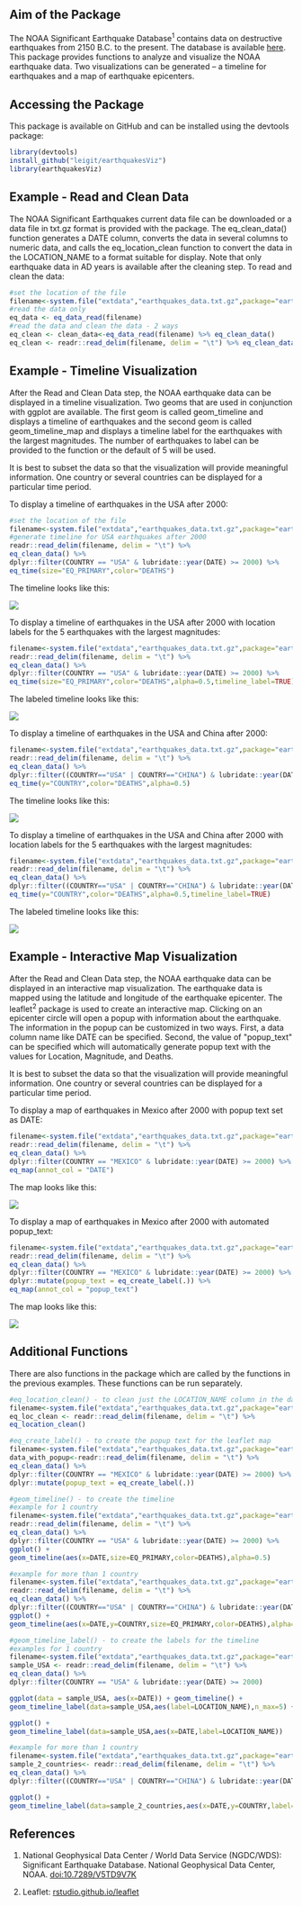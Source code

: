 
<!-- README.md is generated from README.Rmd. Please edit that file -->
Aim of the Package
------------------

The NOAA Significant Earthquake Database<sup>1</sup> contains data on destructive earthquakes from 2150 B.C. to the present. The database is available [here](https://www.ngdc.noaa.gov/nndc/struts/form?t=101650&s=1&d=1). This package provides functions to analyze and visualize the NOAA earthquake data. Two visualizations can be generated – a timeline for earthquakes and a map of earthquake epicenters.

Accessing the Package
---------------------

This package is available on GitHub and can be installed using the devtools package:

``` r
library(devtools)
install_github("leigit/earthquakesViz")
library(earthquakesViz)
```

Example - Read and Clean Data
-----------------------------

The NOAA Significant Earthquakes current data file can be downloaded or a data file in txt.gz format is provided with the package. The eq\_clean\_data() function generates a DATE column, converts the data in several columns to numeric data, and calls the eq\_location\_clean function to convert the data in the LOCATION\_NAME to a format suitable for display. Note that only earthquake data in AD years is available after the cleaning step. To read and clean the data:

``` r
#set the location of the file
filename<-system.file("extdata","earthquakes_data.txt.gz",package="earthquakesViz")
#read the data only
eq_data <- eq_data_read(filename)
#read the data and clean the data - 2 ways
eq_clean <- clean_data<-eq_data_read(filename) %>% eq_clean_data()
eq_clean <- readr::read_delim(filename, delim = "\t") %>% eq_clean_data()
```

Example - Timeline Visualization
--------------------------------

After the Read and Clean Data step, the NOAA earthquake data can be displayed in a timeline visualization. Two geoms that are used in conjunction with ggplot are available. The first geom is called geom\_timeline and displays a timeline of earthquakes and the second geom is called geom\_timeline\_map and displays a timeline label for the earthquakes with the largest magnitudes. The number of earthquakes to label can be provided to the function or the default of 5 will be used.

It is best to subset the data so that the visualization will provide meaningful information. One country or several countries can be displayed for a particular time period.

To display a timeline of earthquakes in the USA after 2000:

``` r
#set the location of the file
filename<-system.file("extdata","earthquakes_data.txt.gz",package="earthquakesViz")
#generate timeline for USA earthquakes after 2000
readr::read_delim(filename, delim = "\t") %>%
eq_clean_data() %>%
dplyr::filter(COUNTRY == "USA" & lubridate::year(DATE) >= 2000) %>%
eq_time(size="EQ_PRIMARY",color="DEATHS")
```

The timeline looks like this:

![](README-USA_eq_timeline.png)

To display a timeline of earthquakes in the USA after 2000 with location labels for the 5 earthquakes with the largest magnitudes:

``` r
filename<-system.file("extdata","earthquakes_data.txt.gz",package="earthquakesViz")
readr::read_delim(filename, delim = "\t") %>%
eq_clean_data() %>%
dplyr::filter(COUNTRY == "USA" & lubridate::year(DATE) >= 2000) %>%
eq_time(size="EQ_PRIMARY",color="DEATHS",alpha=0.5,timeline_label=TRUE)
```

The labeled timeline looks like this:

![](README-USA_eq_timeline_labeled.png)

To display a timeline of earthquakes in the USA and China after 2000:

``` r
filename<-system.file("extdata","earthquakes_data.txt.gz",package="earthquakesViz")
readr::read_delim(filename, delim = "\t") %>%
eq_clean_data() %>%
dplyr::filter((COUNTRY=="USA" | COUNTRY=="CHINA") & lubridate::year(DATE) >= 2000) %>%
eq_time(y="COUNTRY",color="DEATHS",alpha=0.5)
```

The timeline looks like this:

![](README-USA_CHINA_eq_timeline.png)

To display a timeline of earthquakes in the USA and China after 2000 with location labels for the 5 earthquakes with the largest magnitudes:

``` r
filename<-system.file("extdata","earthquakes_data.txt.gz",package="earthquakesViz")
readr::read_delim(filename, delim = "\t") %>%
eq_clean_data() %>%
dplyr::filter((COUNTRY=="USA" | COUNTRY=="CHINA") & lubridate::year(DATE) >= 2000) %>%
eq_time(y="COUNTRY",color="DEATHS",alpha=0.5,timeline_label=TRUE)
```

The labeled timeline looks like this:

![](README-USA_CHINA_eq_timeline_labeled.png)

Example - Interactive Map Visualization
---------------------------------------

After the Read and Clean Data step, the NOAA earthquake data can be displayed in an interactive map visualization. The earthquake data is mapped using the latitude and longitude of the earthquake epicenter. The leaflet<sup>2</sup> package is used to create an interactive map. Clicking on an epicenter circle will open a popup with information about the earthquake. The information in the popup can be customized in two ways. First, a data column name like DATE can be specified. Second, the value of "popup\_text" can be specified which will automatically generate popup text with the values for Location, Magnitude, and Deaths.

It is best to subset the data so that the visualization will provide meaningful information. One country or several countries can be displayed for a particular time period.

To display a map of earthquakes in Mexico after 2000 with popup text set as DATE:

``` r
filename<-system.file("extdata","earthquakes_data.txt.gz",package="earthquakesViz")
readr::read_delim(filename, delim = "\t") %>%
eq_clean_data() %>%
dplyr::filter(COUNTRY == "MEXICO" & lubridate::year(DATE) >= 2000) %>%
eq_map(annot_col = "DATE")
```

The map looks like this:

![](README-MEXICO_eq_map.png)

To display a map of earthquakes in Mexico after 2000 with automated popup\_text:

``` r
filename<-system.file("extdata","earthquakes_data.txt.gz",package="earthquakesViz")
readr::read_delim(filename, delim = "\t") %>%
eq_clean_data() %>%
dplyr::filter(COUNTRY == "MEXICO" & lubridate::year(DATE) >= 2000) %>%
dplyr::mutate(popup_text = eq_create_label(.)) %>%
eq_map(annot_col = "popup_text")
```

The map looks like this:

![](README-MEXICO_eq_map_popup_text.png)

Additional Functions
--------------------

There are also functions in the package which are called by the functions in the previous examples. These functions can be run separately.

``` r
#eq_location_clean() - to clean just the LOCATION_NAME column in the dataset
filename<-system.file("extdata","earthquakes_data.txt.gz",package="earthquakesViz")
eq_loc_clean <- readr::read_delim(filename, delim = "\t") %>%
eq_location_clean()

#eq_create_label() - to create the popup text for the leaflet map
filename<-system.file("extdata","earthquakes_data.txt.gz",package="earthquakesViz")
data_with_popup<-readr::read_delim(filename, delim = "\t") %>%
eq_clean_data() %>%
dplyr::filter(COUNTRY == "MEXICO" & lubridate::year(DATE) >= 2000) %>%
dplyr::mutate(popup_text = eq_create_label(.))

#geom_timeline() - to create the timeline
#example for 1 country
filename<-system.file("extdata","earthquakes_data.txt.gz",package="earthquakesViz")
readr::read_delim(filename, delim = "\t") %>%
eq_clean_data() %>%
dplyr::filter(COUNTRY == "USA" & lubridate::year(DATE) >= 2000) %>%
ggplot() +
geom_timeline(aes(x=DATE,size=EQ_PRIMARY,color=DEATHS),alpha=0.5)

#example for more than 1 country
filename<-system.file("extdata","earthquakes_data.txt.gz",package="earthquakesViz")
readr::read_delim(filename, delim = "\t") %>%
eq_clean_data() %>%
dplyr::filter((COUNTRY=="USA" | COUNTRY=="CHINA") & lubridate::year(DATE) >= 2000) %>%
ggplot() +
geom_timeline(aes(x=DATE,y=COUNTRY,size=EQ_PRIMARY,color=DEATHS),alpha=0.5)  

#geom_timeline_label() - to create the labels for the timeline
#examples for 1 country
filename<-system.file("extdata","earthquakes_data.txt.gz",package="earthquakesViz")
sample_USA <- readr::read_delim(filename, delim = "\t") %>%
eq_clean_data() %>%
dplyr::filter(COUNTRY == "USA" & lubridate::year(DATE) >= 2000)

ggplot(data = sample_USA, aes(x=DATE)) + geom_timeline() +
geom_timeline_label(data=sample_USA,aes(label=LOCATION_NAME),n_max=5) + theme_classic()

ggplot() +
geom_timeline_label(data=sample_USA,aes(x=DATE,label=LOCATION_NAME))

#example for more than 1 country
filename<-system.file("extdata","earthquakes_data.txt.gz",package="earthquakesViz")
sample_2_countries<- readr::read_delim(filename, delim = "\t") %>%
eq_clean_data() %>%
dplyr::filter((COUNTRY=="USA" | COUNTRY=="CHINA") & lubridate::year(DATE) >= 2000)

ggplot() +
geom_timeline_label(data=sample_2_countries,aes(x=DATE,y=COUNTRY,label=LOCATION_NAME))
```

References
----------

1.  National Geophysical Data Center / World Data Service (NGDC/WDS): Significant Earthquake Database. National Geophysical Data Center, NOAA. <doi:10.7289/V5TD9V7K>

2.  Leaflet: [rstudio.github.io/leaflet](rstudio.github.io/leaflet)

